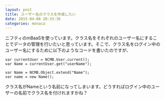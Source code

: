 ```yaml
---
layout: post
title: ユーザー名のクラスを作成したい
date: 2015-04-08 20:33:36
categories: monaca
---
```

<!-- {% raw %} -->
<p>ニフティのmBaaSを使っています。クラス名をそれぞれのユーザー名にすることでデータの管理を行いたいと思っています。そこで、クラス名をログイン中のユーザー名にするために以下のようなコードを書いたのですが、</p>

<pre><code>var currentUser = NCMB.User.current();
var Name = currentUser.get("userName");

var Name = NCMB.Object.extend("Name");
var name = new Name();
</code></pre>

<p>クラス名がNameという名前になってしまいます。どうすればログイン中のユーザーの名前でクラス名を付けれますかね？</p>
<!-- {% endraw %} -->

